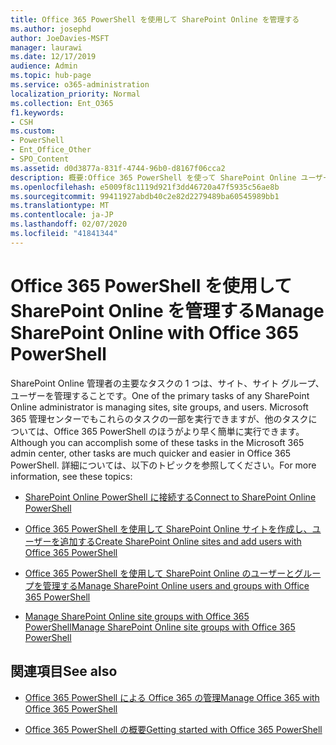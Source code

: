 ```yaml
---
title: Office 365 PowerShell を使用して SharePoint Online を管理する
ms.author: josephd
author: JoeDavies-MSFT
manager: laurawi
ms.date: 12/17/2019
audience: Admin
ms.topic: hub-page
ms.service: o365-administration
localization_priority: Normal
ms.collection: Ent_O365
f1.keywords:
- CSH
ms.custom:
- PowerShell
- Ent_Office_Other
- SPO_Content
ms.assetid: d0d3877a-831f-4744-96b0-d8167f06cca2
description: 概要:Office 365 PowerShell を使って SharePoint Online ユーザー、グループ、サイト グループを管理します。
ms.openlocfilehash: e5009f8c1119d921f3dd46720a47f5935c56ae8b
ms.sourcegitcommit: 99411927abdb40c2e82d2279489ba60545989bb1
ms.translationtype: MT
ms.contentlocale: ja-JP
ms.lasthandoff: 02/07/2020
ms.locfileid: "41841344"
---
```

# <a name="manage-sharepoint-online-with-office-365-powershell"></a><span data-ttu-id="e39d1-103">Office 365 PowerShell を使用して SharePoint Online を管理する</span><span class="sxs-lookup"><span data-stu-id="e39d1-103">Manage SharePoint Online with Office 365 PowerShell</span></span>

<span data-ttu-id="e39d1-104">SharePoint Online 管理者の主要なタスクの 1 つは、サイト、サイト グループ、ユーザーを管理することです。</span><span class="sxs-lookup"><span data-stu-id="e39d1-104">One of the primary tasks of any SharePoint Online administrator is managing sites, site groups, and users.</span></span> <span data-ttu-id="e39d1-105">Microsoft 365 管理センターでもこれらのタスクの一部を実行できますが、他のタスクについては、Office 365 PowerShell のほうがより早く簡単に実行できます。</span><span class="sxs-lookup"><span data-stu-id="e39d1-105">Although you can accomplish some of these tasks in the Microsoft 365 admin center, other tasks are much quicker and easier in Office 365 PowerShell.</span></span> <span data-ttu-id="e39d1-106">詳細については、以下のトピックを参照してください。</span><span class="sxs-lookup"><span data-stu-id="e39d1-106">For more information, see these topics:</span></span>

- [<span data-ttu-id="e39d1-107">SharePoint Online PowerShell に接続する</span><span class="sxs-lookup"><span data-stu-id="e39d1-107">Connect to SharePoint Online PowerShell</span></span>](https://docs.microsoft.com/powershell/sharepoint/sharepoint-online/connect-sharepoint-online?view=sharepoint-ps)
  
- [<span data-ttu-id="e39d1-108">Office 365 PowerShell を使用して SharePoint Online サイトを作成し、ユーザーを追加する</span><span class="sxs-lookup"><span data-stu-id="e39d1-108">Create SharePoint Online sites and add users with Office 365 PowerShell</span></span>](create-sharepoint-sites-and-add-users-with-powershell.md)
    
- [<span data-ttu-id="e39d1-109">Office 365 PowerShell を使用して SharePoint Online のユーザーとグループを管理する</span><span class="sxs-lookup"><span data-stu-id="e39d1-109">Manage SharePoint Online users and groups with Office 365 PowerShell</span></span>](manage-sharepoint-users-and-groups-with-powershell.md)
    
- [<span data-ttu-id="e39d1-110">Manage SharePoint Online site groups with Office 365 PowerShell</span><span class="sxs-lookup"><span data-stu-id="e39d1-110">Manage SharePoint Online site groups with Office 365 PowerShell</span></span>](manage-sharepoint-site-groups-with-powershell.md)
    
## <a name="see-also"></a><span data-ttu-id="e39d1-111">関連項目</span><span class="sxs-lookup"><span data-stu-id="e39d1-111">See also</span></span>

- [<span data-ttu-id="e39d1-112">Office 365 PowerShell による Office 365 の管理</span><span class="sxs-lookup"><span data-stu-id="e39d1-112">Manage Office 365 with Office 365 PowerShell</span></span>](manage-office-365-with-office-365-powershell.md)

- [<span data-ttu-id="e39d1-113">Office 365 PowerShell の概要</span><span class="sxs-lookup"><span data-stu-id="e39d1-113">Getting started with Office 365 PowerShell</span></span>](getting-started-with-office-365-powershell.md)
